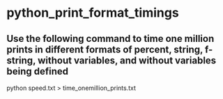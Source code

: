 # python_print_format_timings

## Use the following command to time one million prints in different formats of percent, string, f-string,  without variables, and without variables being defined

python speed.txt > time_onemillion_prints.txt
